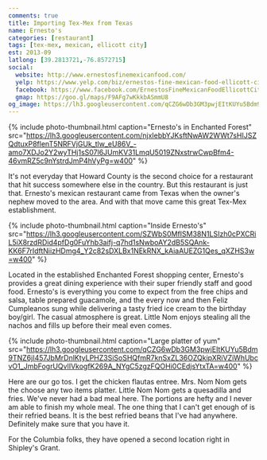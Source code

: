 ```yaml
---
comments: true
title: Importing Tex-Mex from Texas
name: Ernesto's
categories: [restaurant]
tags: [tex-mex, mexican, ellicott city]
est: 2013-09
latlong: [39.2813721,-76.8572715]
social:
  website: http://www.ernestosfinemexicanfood.com/
  yelp: https://www.yelp.com/biz/ernestos-fine-mexican-food-ellicott-city-2
  facebook: https://www.facebook.com/ErnestosFineMexicanFoodEllicottCity
  gmap: https://goo.gl/maps/F9AFg7wKkkbASmmU8
og_image: https://lh3.googleusercontent.com/qCZG6wDb3GM3pwjEItKUYu5Bdm9TNZ6jI457JbMrDnlKtyLPHZ3SiSoSHQfmR7knSxZL36OZQkipXRiVZiWhUbcvO1_JmbFogrUQvlIVkogfK269A_NYgC5zgzFQOHi0CEdjsYtxTA=w400
---
```


{%
  include photo-thumbnail.html 
  caption="Ernesto's in Enchanted Forest"
  src="https://lh3.googleusercontent.com/njxIebbYJKsftNwAW2WWt7sHIJSZQdtuxP8flenT5NRFVjGUk_tlw_eU86V_-amo7XDJo2Y2wyTHj1sS07l6JUmKV31LmqU5019ZNxstrwCwpBfm4-46vmRZ5c9nYstrdJmP4hVyPg=w400"
%}

It's not everyday that Howard County is the second choice for a restaurant that hit success somewhere else in the country. But this restaurant is just that. Ernesto's mexican restaurant came from Texas when the owner's nephew moved to the area. And with that move came this great Tex-Mex establishment. 

<!--more-->

{%
  include photo-thumbnail.html 
  caption="Inside Ernesto's"
  src="https://lh3.googleusercontent.com/SZWbS0MfISM38N1LSIzh0cPXCRiL5iX8rzdRDid4pfDg0FuYhb3aifj-q7hd1sNwboAY2dB5SQAnk-KK6F7rIdftNiizHDmg4_Y2c82sDXLBx1NEkRNX_kAiaAUEZG1Qes_qXZHS3w=w400"
%}

Located in the established Enchanted Forest shopping center, Ernesto's provides a great dining experience with their super friendly staff and good food. Ernesto's is everything you come to expect from the free chips and salsa, table prepared guacamole, and the every now and then Feliz Cumpleanos sung while delivering a tasty fried ice cream to the birthday boy/girl. The casual atmosphere is great. Little Nom enjoys stealing all the nachos and fills up before their meal even comes.

{%
  include photo-thumbnail.html 
  caption="Large platter of yum"
  src="https://lh3.googleusercontent.com/qCZG6wDb3GM3pwjEItKUYu5Bdm9TNZ6jI457JbMrDnlKtyLPHZ3SiSoSHQfmR7knSxZL36OZQkipXRiVZiWhUbcvO1_JmbFogrUQvlIVkogfK269A_NYgC5zgzFQOHi0CEdjsYtxTA=w400"
%}

Here are our go tos. I get the chicken flautas entree. Mrs. Nom Nom gets the choose any two items platter. Little Nom Nom gets a quesadilla and fries. We've never had a bad meal here. The portions are hefty and I never am able to finish my whole meal. The one thing that I can't get enough of is their refried beans. It is the best refried beans that I've had anywhere. Definitely make sure that you have it.

For the Columbia folks, they have opened a second location right in Shipley's Grant.
